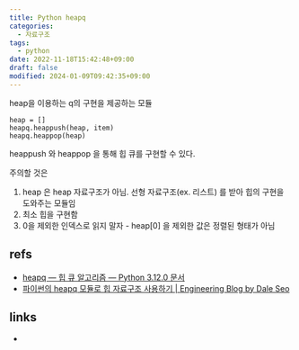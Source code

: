 ```yaml
---
title: Python heapq
categories:
  - 자료구조
tags:
  - python
date: 2022-11-18T15:42:48+09:00
draft: false
modified: 2024-01-09T09:42:35+09:00
---
```

heap을 이용하는 q의 구현을 제공하는 모듈

```
heap = []
heapq.heappush(heap, item)
heapq.heappop(heap)
```

heappush 와 heappop 을 통해 힙 큐를 구현할 수 있다.

주의할 것은
1. heap 은 heap 자료구조가 아님. 선형 자료구조(ex. 리스트) 를 받아 힙의 구현을 도와주는 모듈임
2. 최소 힙을 구현함
3. 0을 제외한 인덱스로 읽지 말자 - heap[0] 을 제외한 값은 정렬된 형태가 아님

## refs
- [heapq — 힙 큐 알고리즘 — Python 3.12.0 문서](https://docs.python.org/ko/3/library/heapq.html)
- [파이썬의 heapq 모듈로 힙 자료구조 사용하기 | Engineering Blog by Dale Seo](https://www.daleseo.com/python-heapq/)


## links
- 
